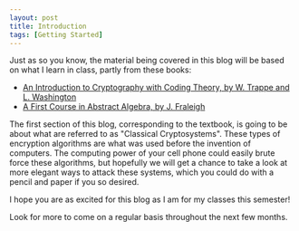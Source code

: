 ```yaml
---
layout: post
title: Introduction
tags: [Getting Started]
---
```


Just as so you know, the material being covered in this blog will be based on
what I learn in class, partly from these books:

* [An Introduction to Cryptography with Coding Theory, by W. Trappe and L. Washington](http://www.amazon.com/Introduction-Cryptography-Coding-Theory-Edition/dp/0131862391)
* [A First Course in Abstract Algebra, by J. Fraleigh](http://www.amazon.com/First-Course-Abstract-Algebra-Edition/dp/0201763907)

The first section of this blog, corresponding to the textbook,
is going to be about what are referred to as "Classical Cryptosystems".
These types of encryption algorithms are what was used before the invention
of computers.  The computing power of your cell phone could
easily brute force these algorithms, but hopefully we will get a chance to take
a look at more elegant ways to attack these systems, which you could do with
a pencil and paper if you so desired.

I hope you are as excited for this blog as I am for my classes this semester!

Look for more to come on a regular basis throughout the next few months.


